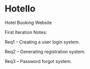 # Hotello
Hotel Booking Website

First Iteration Notes:

Req1 – Creating a user login system.

Req2 – Generating registration system.

Req3 – Password forgot system.

